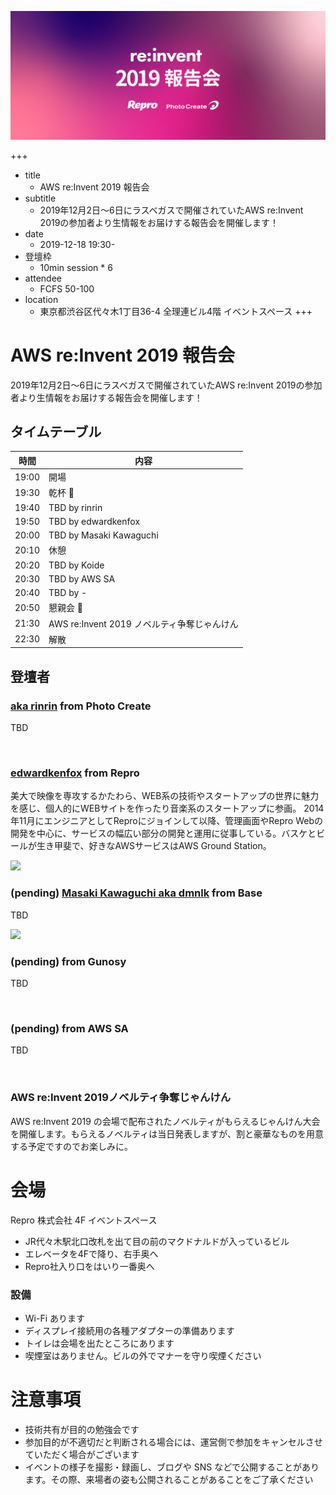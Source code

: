 ![](/other/re-invent-2019/re_invent_660_x_270.png)

+++
- title
  - AWS re:Invent 2019 報告会
- subtitle
  - 2019年12月2日〜6日にラスベガスで開催されていたAWS re:Invent 2019の参加者より生情報をお届けする報告会を開催します！
- date
  - 2019-12-18 19:30-
- 登壇枠
  - 10min session * 6
- attendee
  - FCFS 50-100
- location
  - 東京都渋谷区代々木1丁目36-4 全理連ビル4階 イベントスペース
+++

# AWS re:Invent 2019 報告会

2019年12月2日〜6日にラスベガスで開催されていたAWS re:Invent 2019の参加者より生情報をお届けする報告会を開催します！

## タイムテーブル

時間  | 内容
---   | ---
19:00 | 開場
19:30 | 乾杯 :beers:
19:40 | TBD by rinrin
19:50 | TBD by edwardkenfox
20:00 | TBD by Masaki Kawaguchi
20:10 | 休憩
20:20 | TBD by Koide
20:30 | TBD by AWS SA
20:40 | TBD by -
20:50 | 懇親会 :beers:
21:30 | AWS re:Invent 2019 ノベルティ争奪じゃんけん
22:30 | 解散

## 登壇者

### [aka rinrin]() from Photo Create

TBD

![]()

### [edwardkenfox](https://twitter.com/edwardkenfox) from Repro

美大で映像を専攻するかたわら、WEB系の技術やスタートアップの世界に魅力を感じ、個人的にWEBサイトを作ったり音楽系のスタートアップに参画。 2014年11月にエンジニアとしてReproにジョインして以降、管理画面やRepro Webの開発を中心に、サービスの幅広い部分の開発と運用に従事している。バスケとビールが生き甲斐で、好きなAWSサービスはAWS Ground Station。

![](https://pbs.twimg.com/profile_images/1184087422365126656/w184Adnh_200x200.jpg)

### (pending) [Masaki Kawaguchi aka dmnlk](https://twitter.com/dmnlk) from Base

TBD

![](https://pbs.twimg.com/profile_images/378800000419930222/6364c310ef2469b2b234841fdac2bd6f_200x200.jpeg)

### (pending) []() from Gunosy

TBD

![]()


### (pending) []() from AWS SA

TBD

![]()

### AWS re:Invent 2019ノベルティ争奪じゃんけん

AWS re:Invent 2019 の会場で配布されたノベルティがもらえるじゃんけん大会を開催します。もらえるノベルティは当日発表しますが、割と豪華なものを用意する予定ですのでお楽しみに。

# 会場

Repro 株式会社 4F イベントスペース

- JR代々木駅北口改札を出て目の前のマクドナルドが入っているビル
- エレベータを4Fで降り、右手奥へ
- Repro社入り口をはいり一番奥へ

### 設備

- Wi-Fi あります
- ディスプレイ接続用の各種アダプターの準備あります
- トイレは会場を出たところにあります
- 喫煙室はありません。ビルの外でマナーを守り喫煙ください

# 注意事項

- 技術共有が目的の勉強会です
- 参加目的が不適切だと判断される場合には、運営側で参加をキャンセルさせていただく場合がございます
- イベントの様子を撮影・録画し、ブログや SNS などで公開することがあります。その際、来場者の姿も公開されることがあることをご了承ください
